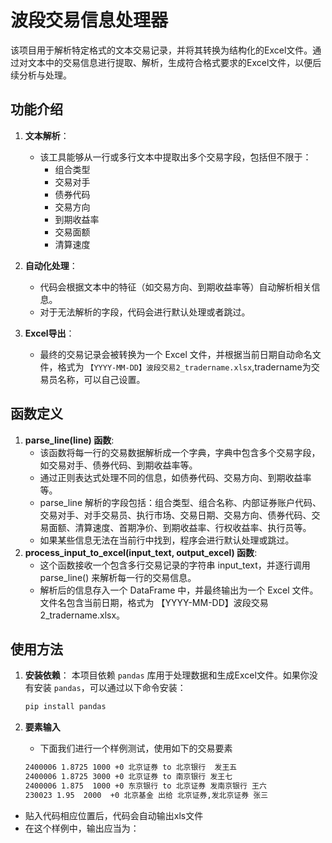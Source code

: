 # 波段交易信息处理器

该项目用于解析特定格式的文本交易记录，并将其转换为结构化的Excel文件。通过对文本中的交易信息进行提取、解析，生成符合格式要求的Excel文件，以便后续分析与处理。

## 功能介绍

1. **文本解析**：
   - 该工具能够从一行或多行文本中提取出多个交易字段，包括但不限于：
     - 组合类型
     - 交易对手
     - 债券代码
     - 交易方向
     - 到期收益率
     - 交易面额
     - 清算速度

2. **自动化处理**：
   - 代码会根据文本中的特征（如交易方向、到期收益率等）自动解析相关信息。
   - 对于无法解析的字段，代码会进行默认处理或者跳过。

3. **Excel导出**：
   - 最终的交易记录会被转换为一个 Excel 文件，并根据当前日期自动命名文件，格式为 `【YYYY-MM-DD】波段交易2_tradername.xlsx`,tradername为交易员名称，可以自己设置。

## 函数定义
1. **parse_line(line) 函数**:
   - 该函数将每一行的交易数据解析成一个字典，字典中包含多个交易字段，如交易对手、债券代码、到期收益率等。
   - 通过正则表达式处理不同的信息，如债券代码、交易方向、到期收益率等。
   - parse_line 解析的字段包括：组合类型、组合名称、内部证券账户代码、交易对手、对手交易员、执行市场、交易日期、交易方向、债券代码、交易面额、清算速度、首期净价、到期收益率、行权收益率、执行员等。
   - 如果某些信息无法在当前行中找到，程序会进行默认处理或跳过。
2. **process_input_to_excel(input_text, output_excel) 函数**:
   - 这个函数接收一个包含多行交易记录的字符串 input_text，并逐行调用 parse_line() 来解析每一行的交易信息。
   - 解析后的信息存入一个 DataFrame 中，并最终输出为一个 Excel 文件。文件名包含当前日期，格式为 【YYYY-MM-DD】波段交易2_tradername.xlsx。

## 使用方法
1. **安装依赖**：
   本项目依赖 `pandas` 库用于处理数据和生成Excel文件。如果你没有安装 `pandas`，可以通过以下命令安装：
   
   ```bash
   pip install pandas
2. **要素输入**
   - 下面我们进行一个样例测试，使用如下的交易要素
   ```bash
   2400006 1.8725 1000 +0 北京证券 to 北京银行  发王五
   2400006 1.8725 3000 +0 北京证券 to 南京银行 发王七
   2400006 1.875  1000 +0 东京银行 to 北京证券 发南京银行 王六 
   230023 1.95  2000  +0 北京基金 出给 北京证券,发北京证券 张三
   ```
- 贴入代码相应位置后，代码会自动输出xls文件
- 在这个样例中，输出应当为：

